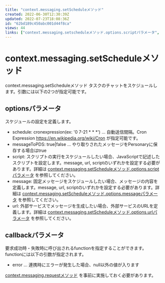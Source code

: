 ```yaml
---
title: "context.messaging.setScheduleメソッド"
created: 2022-06-30T12:30:39Z
updated: 2022-07-23T18:08:36Z
id: "62bd189c450abc001d44f8ca"
views: 44
links: ["context.messaging.setscheduleメソッド.options.scriptパラメータ", "context.messaging.setscheduleメソッド.options.messageパラメータ", "context.messaging.setscheduleメソッド.options.urlパラメータ", "context.messaging.requestメソッド"]
---
```


# context.messaging.setScheduleメソッド

context.messaging.setScheduleメソッド
タスクのチャットをスケジュールします。引数には以下の2つが指定可能です。

## optionsパラメータ
スケジュールの設定を定義します。
- schedule: cronexpression(ex: '0 7-21 * * *') ... 自動送信間隔。Cron Expression <https://en.wikipedia.org/wiki/Cron> が指定可能です。
- messageToPDS: true|false ... やり取りされたメッセージをPersonaryに保存する場合はtrue
- script: スクリプトの実行をスケジュールしたい場合、JavaScriptで記述したスクリプトを設定します。message, url, scriptのいずれかを設定する必要があります。詳細は [context.messaging.setScheduleメソッド.options.scriptパラメータ](context.messaging.setScheduleメソッド.options.scriptパラメータ.md) を参照してください。
- message: 固定メッセージをスケジュールしたい場合、メッセージの内容を定義します。message, url, scriptのいずれかを設定する必要があります。詳細は [context.messaging.setScheduleメソッド.options.messageパラメータ](context.messaging.setScheduleメソッド.options.messageパラメータ.md) を参照してください。
- url: 外部サービスでメッセージを生成したい場合、外部サービスのURLを定義します。詳細は [context.messaging.setScheduleメソッド.options.urlパラメータ](context.messaging.setScheduleメソッド.options.urlパラメータ.md) を参照してください。

## callbackパラメータ
要求成功時・失敗時に呼び出されるfunctionを指定することができます。functionには以下の引数が指定されます。
- error ... 連携時にエラーが発生した場合、null以外の値が入ります

[context.messaging.requestメソッド](context.messaging.requestメソッド.md) を事前に実施しておく必要があります。
